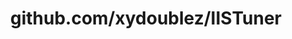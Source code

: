 ---
layout: post
title: github.com/xydoublez/IISTuner
categories: link
tags: [انگلیسی, برنامه‌نویسی]
---